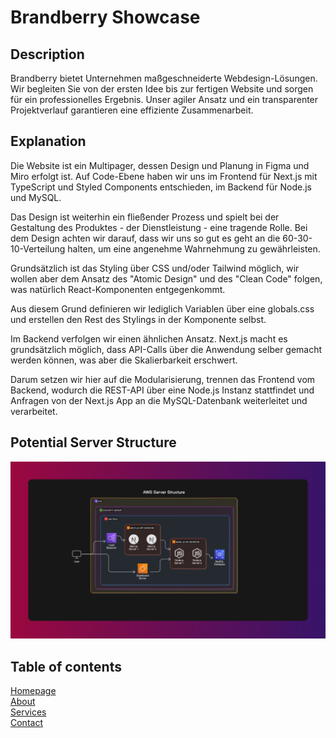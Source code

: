 # Brandberry Showcase

## Description

Brandberry bietet Unternehmen maßgeschneiderte Webdesign-Lösungen. Wir begleiten Sie von der ersten Idee bis zur fertigen Website und sorgen für ein professionelles Ergebnis. Unser agiler Ansatz und ein transparenter Projektverlauf garantieren eine effiziente Zusammenarbeit.

## Explanation

Die Website ist ein Multipager, dessen Design und Planung in Figma und Miro erfolgt ist. Auf Code-Ebene haben wir uns im Frontend für Next.js mit TypeScript und Styled Components entschieden, im Backend für Node.js und MySQL.

Das Design ist weiterhin ein fließender Prozess und spielt bei der Gestaltung des Produktes - der Dienstleistung - eine tragende Rolle. Bei dem Design achten wir darauf, dass wir uns so gut es geht an die 60-30-10-Verteilung halten, um eine angenehme Wahrnehmung zu gewährleisten.

Grundsätzlich ist das Styling über CSS und/oder Tailwind möglich, wir wollen aber dem Ansatz des "Atomic Design" und des "Clean Code" folgen, was natürlich React-Komponenten entgegenkommt.

Aus diesem Grund definieren wir lediglich Variablen über eine globals.css und erstellen den Rest des Stylings in der Komponente selbst.

Im Backend verfolgen wir einen ähnlichen Ansatz. Next.js macht es grundsätzlich möglich, dass API-Calls über die Anwendung selber gemacht werden können, was aber die Skalierbarkeit erschwert.

Darum setzen wir hier auf die Modularisierung, trennen das Frontend vom Backend, wodurch die REST-API über eine Node.js Instanz stattfindet und Anfragen von der Next.js App an die MySQL-Datenbank weiterleitet und verarbeitet.

## Potential Server Structure

<img src="./assets/server-structure.png">

## Table of contents

[Homepage](https://github.com/pietracz/brandberry-showcase/tree/main/Homepage)<br>
[About](https://github.com/pietracz/brandberry-showcase/tree/main/About)<br>
[Services](https://github.com/pietracz/brandberry-showcase/tree/main/Services)<br>
[Contact](https://github.com/pietracz/brandberry-showcase/tree/main/Contact)<br>
